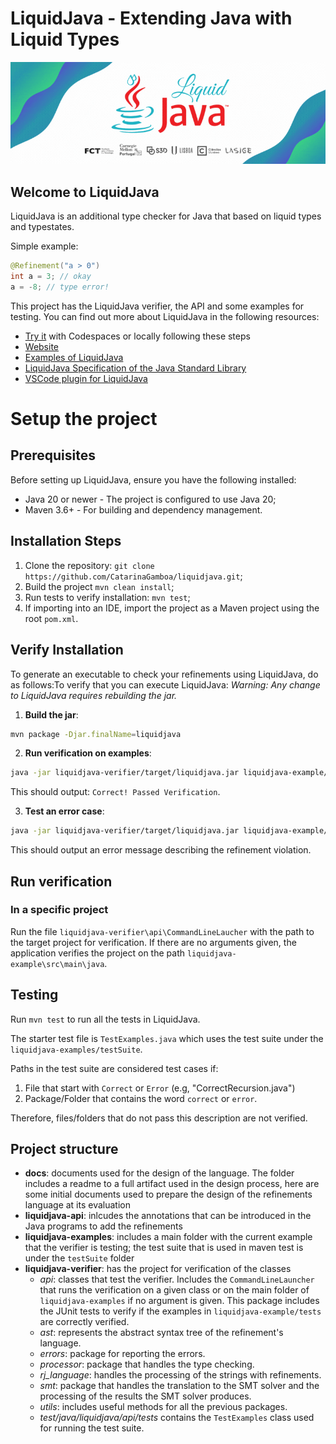 # LiquidJava - Extending Java with Liquid Types

![LiquidJava Banner](docs/design/figs/banner.gif)

## Welcome to LiquidJava

LiquidJava is an additional type checker for Java that based on liquid types and typestates.

Simple example:

```java
@Refinement("a > 0")
int a = 3; // okay
a = -8; // type error!
```

This project has the LiquidJava verifier, the API and some examples for testing.
You can find out more about LiquidJava in the following resources:

* [Try it](https://github.com/CatarinaGamboa/liquidjava-examples) with Codespaces or locally following these steps
* [Website](https://catarinagamboa.github.io/liquidjava.html)
* [Examples of LiquidJava](https://github.com/CatarinaGamboa/liquidjava-examples)
* [LiquidJava Specification of the Java Standard Library](https://github.com/CatarinaGamboa/liquid-java-external-libs)
* [VSCode plugin for LiquidJava](https://github.com/CatarinaGamboa/vscode-liquidjava)
<!-- * [Formalization of LiquidJava](https://github.com/CatarinaGamboa/liquidjava-formalization) - not opensource yet -->

# Setup the project

## Prerequisites
Before setting up LiquidJava, ensure you have the following installed:

- Java 20 or newer - The project is configured to use Java 20;
- Maven 3.6+ - For building and dependency management.

## Installation Steps

1. Clone the repository: `git clone https://github.com/CatarinaGamboa/liquidjava.git`;
2. Build the project `mvn clean install`;
3. Run tests to verify installation: `mvn test`;
4. If importing into an IDE, import the project as a Maven project using the root `pom.xml`.

## Verify Installation

To generate an executable to check your refinements using LiquidJava, do as follows:To verify that you can execute LiquidJava:
*Warning: Any change to LiquidJava requires rebuilding the jar.*

1. **Build the jar**:
```bash
mvn package -Djar.finalName=liquidjava
```

2. **Run verification on examples**:
```bash
java -jar liquidjava-verifier/target/liquidjava.jar liquidjava-example/src/main/java/testSuite/CorrectSimpleAssignment.java
```
   This should output: `Correct! Passed Verification`.

3. **Test an error case**:
```bash
java -jar liquidjava-verifier/target/liquidjava.jar liquidjava-example/src/main/java/testSuite/CorrectSimpleAssignment.java
```
   This should output an error message describing the refinement violation.

## Run verification

### In a specific project

Run the file `liquidjava-verifier\api\CommandLineLaucher` with the path to the target project for verification.
If there are no arguments given, the application verifies the project on the path `liquidjava-example\src\main\java`.

## Testing

Run `mvn test` to run all the tests in LiquidJava.

The starter test file is `TestExamples.java` which uses the test suite under the `liquidjava-examples/testSuite`.

Paths in the test suite are considered test cases if:

1. File that start with `Correct` or `Error` (e.g, "CorrectRecursion.java")
2. Package/Folder that contains the word `correct` or `error`.

Therefore, files/folders that do not pass this description are not verified.

## Project structure

* **docs**: documents used for the design of the language. The folder includes a readme to a full artifact used in the design process, here are some initial documents used to prepare the design of the refinements language at its evaluation
* **liquidjava-api**: inlcudes the annotations that can be introduced in the Java programs to add the refinements
* **liquidjava-examples**: includes a main folder with the current example that the verifier is testing; the test suite that is used in maven test is under the `testSuite` folder
* **liquidjava-verifier**: has the project for verification of the classes
  * *api*: classes that test the verifier. Includes the `CommandLineLauncher` that runs the verification on a given class or on the main folder of `liquidjava-examples` if no argument is given. This package includes the JUnit tests to verify if the examples in `liquidjava-example/tests` are correctly verified.
  * *ast*: represents the abstract syntax tree of the refinement's language.
  * *errors*: package for reporting the errors.
  * *processor*: package that handles the type checking.
  * *rj_language*: handles the processing of the strings with refinements.
  * *smt*: package that handles the translation to the SMT solver and the processing of the results the SMT solver produces.
  * *utils*: includes useful methods for all the previous packages.
  * *test/java/liquidjava/api/tests* contains the `TestExamples` class used for running the test suite.

